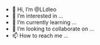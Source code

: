 - 👋 Hi, I’m @LLdleo
- 👀 I’m interested in ...
- 🌱 I’m currently learning ...
- 💞️ I’m looking to collaborate on ...
- 📫 How to reach me ...

<!---
LLdleo/LLdleo is a ✨ special ✨ repository because its `README.md` (this file) appears on your GitHub profile.
You can click the Preview link to take a look at your changes.
--->
